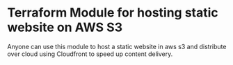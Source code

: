# Terraform Module for hosting static website on AWS S3
Anyone can use this module to host a static website in aws s3 and distribute over cloud using Cloudfront to speed up content delivery.



